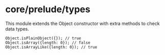# core/prelude/types

This module extends the Object constructor with extra methods to check data types.

```
Object.isPlainObject({}); // true
Object.isArray({length: 0}); // false
Object.isArrayLike({length: 0}); // true
```
